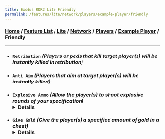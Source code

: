 ```yaml
---
title: Exodus RDR2 Lite Friendly
permalink: /features/lite/network/players/example-player/friendly
---
```

### [Home](/) / [Feature List](/features) / [Lite](/features/lite) / [Network](/features/lite/network) / [Players](/features/lite/network/players) / [Example Player](/features/lite/network/players/example-player) / Friendly
---
- ### `Retribution` *(Players or peds that kill target player(s) will be instantly killed in retribution)*
- ### `Anti Aim` *(Players that aim at target player(s) will be instantly killed)*
- ### `Explosive Ammo` *(Allow the player(s) to shoot explosive rounds of your specification)* <details>`Grenade` / `Sticky Bomb` / `Molotov` / `Molotov Volatile` / `Hi Octane` / `Car` / `Plane` / `Petrol Pump` / `Steam` / `Flame` / `Water Hydrant` / `Boat` / `Bullet` / `Smoke Grenade` / `BZ Gas` / `Gas Canister` / `Extinguisher` / `Train` / `Flame Explode` / `Vehicle Bullet` / `Bird Crap` / `Firework` / `Torpedo` / `Torpedo Unwater` / `Lantern` / `Dynamite` / `Dynamite Stack` / `Dynamite Volatile` / `River Blast` / `Placed Dynamite` / `Fire Arrow` / `Dynamite Arrow` / `Phosphorous Bullet` / `Lighting Strike` / `Tracking Arrow` / `Poison Bottle`</details>
- ### `Give Gold` *(Give the player(s) a specified amount of gold in a chest)* <details>`1` / `2` / `3` / `5` / `6` / `7` / `8` / `9` / `10`</details>
